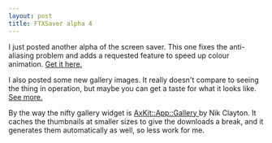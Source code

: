 ```yaml
---
layout: post
title: FTXSaver alpha 4
---
```

<p>I just posted another alpha of the screen saver. This one fixes the anti-aliasing problem and adds a requested feature to speed up colour animation. <a href="/fractaltrees/ftxsaver">Get it here. </a></p><p>I also posted some new gallery images. It really doesn't compare to seeing the thing in operation, but maybe you can get a taste for what it looks like. <a href="/fractaltrees/gallery/screensaver/2004_01_12">See more. </a></p><p>By the way the nifty gallery widget is <a href="http://search.cpan.org/%7Enikc/AxKit-App-Gallery-0.4/">AxKit::App::Gallery </a>by Nik Clayton. It caches the thumbnails at smaller sizes to give the downloads a break, and it generates them automatically as well, so less work for me. </p>

